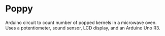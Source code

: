 # Poppy

Arduino circuit to count number of popped kernels in a microwave oven.
Uses a potentiometer, sound sensor, LCD display, and an Arduino Uno R3.

